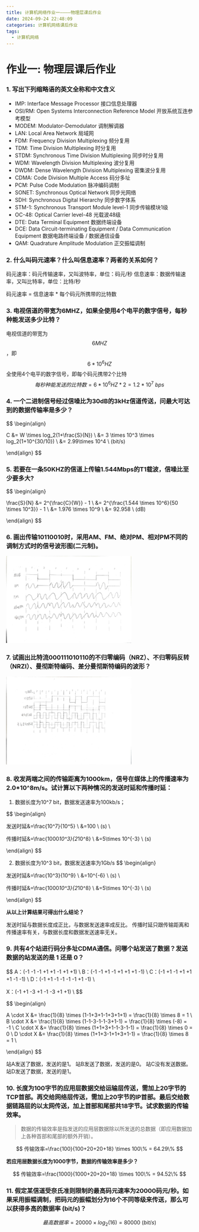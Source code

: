 ```yaml
---
title: 计算机网络作业一————物理层课后作业
date: 2024-09-24 22:48:09
categories: 计算机网络课后作业
tags: 
  - 计算机网络
---
```


# 作业一: 物理层课后作业

### 1. 写出下列缩略语的英文全称和中文含义

- IMP: Interface Message Processor 接口信息处理器
- OSI/RM: Open Systems Interconnection Reference Model 开放系统互连参考模型
- MODEM: Modulator-Demodulator 调制解调器
- LAN: Local Area Network 局域网
- FDM: Frequency Division Multiplexing 频分复用
- TDM: Time Division Multiplexing 时分复用
- STDM: Synchronous Time Division Multiplexing 同步时分复用
- WDM: Wavelength Division Multiplexing 波分复用
- DWDM: Dense Wavelength Division Multiplexing 密集波分复用
- CDMA: Code Division Multiple Access 码分多址
- PCM: Pulse Code Modulation 脉冲编码调制
- SONET: Synchronous Optical Network 同步光网络
- SDH: Synchronous Digital Hierarchy 同步数字体系
- STM-1: Synchronous Transport Module level-1 同步传输模块1级
- OC-48: Optical Carrier level-48 光载波48级
- DTE: Data Terminal Equipment 数据终端设备
- DCE: Data Circuit-terminating Equipment / Data Communication Equipment 数据电路终端设备 / 数据通信设备
- QAM: Quadrature Amplitude Modulation 正交振幅调制

### 2. 什么叫码元速率？什么叫信息速率？两者的关系如何？

码元速率：码元传输速率，又叫波特率，单位：码元/秒
信息速率：数据传输速率，又叫比特率，单位：比特/秒

码元速率 = 信息速率 * 每个码元所携带的比特数

### 3. 电视信道的带宽为6MHZ，如果全使用4个电平的数字信号，每秒种能发送多少比特？

电视信道的带宽为 $$ 6MHZ $$，即 $$ 6*10^6HZ $$
全使用4个电平的数字信号，即每个码元携带2个比特
$$ 每秒种能发送的比特数 = 6*10^6HZ * 2 = 1.2*10^7 \ bps $$

### 4. 一个二进制信号经过信噪比为30dB的3kHz信道传送，问最大可达到的数据传输率是多少？ 

$$
\begin{align}

C &= W \times log_2(1+\frac{S}{N}) \\
  &= 3 \times 10^3 \times log_2(1+10^{30/10}) \\
  &= 2.99\times 10^4 \  (bit/s)

\end{align}
$$

### 5. 若要在一条50KHZ的信道上传输1.544Mbps的T1载波，信噪比至少要多大? 

$$
\begin{align}

\frac{S}{N} &= 2^{\frac{C}{W}} - 1 \\
           &= 2^{\frac{1.544 \times 10^6}{50 \times 10^3}} - 1 \\
           &= 1.976 \times 10^9 \\
           &= 92.958 \  (dB)

\end{align}
$$

### 6. 画出传输10110010时，采用AM、FM、绝对PM、相对PM不同的调制方式时的信号波形图(二元制)。 

<img src="./计算机网络课后作业一/波形1.jpg" alt="波形1" style="zoom: 33%;" />

### 7. 试画出比特流000111010110的不归零编码（NRZ）、不归零码反转（NRZI）、曼彻斯特编码、差分曼彻斯特编码的波形？

<img src="./计算机网络课后作业一/波形2.jpg" alt="波形2" style="zoom: 33%;" />

### 8. 收发两端之间的传输距离为1000km，信号在媒体上的传播速率为2.0*10^8m/s。试计算以下两种情况的发送时延和传播时延： 

1. 数据长度为10^7 bit，数据发送速率为100kb/s；

$$
\begin{align}

发送时延&=\frac{10^7}{10^5} \\
      &=100 \ (s) \\

传播时延&=\frac{1000*10^3}{2*10^8} \\
      &=5\times 10^{-3} \ (s)

\end{align}
$$

2. 数据长度为10^3 bit，数据发送速率为1Gb/s
$$
\begin{align}

发送时延&=\frac{10^3}{10^9} \\
      &=10^{-6} \ (s) \\

传播时延&=\frac{1000*10^3}{2*10^8} \\
      &=5\times 10^{-3} \ (s)

\end{align}
$$

**从以上计算结果可得出什么结论？**

发送时延与数据长度成正比，与数据发送速率成反比。
传播时延只跟传输距离和传播速率有关，与数据长度和数据发送速率无关。

### 9. 共有4个站进行码分多址CDMA通信。问哪个站发送了数据？发送数据的站发送的是 1 还是 0？ 

$$
A：(-1 -1 -1 +1 +1 -1 +1 +1) \\
B：(-1 -1 +1 -1 +1 +1 +1 -1) \\
C：(-1 +1 -1 +1 +1 +1 -1 -1) \\
D：(-1 +1 -1 -1 -1 -1 +1 -1) \\

X：(-1 +1 -3 +1 -1 -3 +1 +1) \\
$$

$$
\begin{align}

A \cdot X &= \frac{1}{8} \times (1-1+3+1-1+3+1+1) = \frac{1}{8} \times 8 = 1 \\
B \cdot X &= \frac{1}{8} \times (1-1-3-1-1-3+1-1) = \frac{1}{8} \times (-8) = -1 \\
C \cdot X &= \frac{1}{8} \times (1+1+3+1-1-3-1-1) = \frac{1}{8} \times 0 = 0 \\
D \cdot X &= \frac{1}{8} \times (1+1+3-1+1+3+1-1) = \frac{1}{8} \times 8 = 1 \\

\end{align}
$$

站A发送了数据，发送的是1。
站B发送了数据，发送的是0。
站C没有发送数据。
站D发送了数据，发送的是1。

### 10. 长度为100字节的应用层数据交给运输层传送，需加上20字节的TCP首部。再交给网络层传送，需加上20字节的IP首部。最后交给数据链路层的以太网传送，加上首部和尾部共18字节。试求数据的传输效率。
> 数据的传输效率是指发送的应用层数据除以所发送的总数据（即应用数据加上各种首部和尾部的额外开销）。

$$
传输效率=\frac{100}{100+20+20+18} \times 100\% = 64.29\%
$$


**若应用层数据长度为1000字节，数据的传输效率是多少？**

$$
传输效率=\frac{1000}{1000+20+20+18} \times 100\% = 94.52\%
$$

### 11. 假定某信道受奈氏准则限制的最高码元速率为20000码元/秒。如果采用振幅调制，把码元的振幅划分为16个不同等级来传送，那么可以获得多高的数据率 (bit/s)？

$$
最高数据率=20000 \times log_2(16) = 80000 \ (bit/s)
$$
